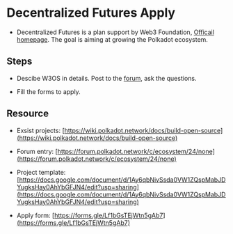 # Decentralized Futures Apply

- Decentralized Futures is a plan support by Web3 Foundation, [Officail homepage](https://futures.web3.foundation/). The goal is aiming at growing the Polkadot ecosystem.


## Steps

- Descibe W3OS in details. Post to the [forum](https://forum.polkadot.network/c/ecosystem/24/none), ask the questions.

- Fill the forms to apply.

## Resource

- Exsist projects: [https://wiki.polkadot.network/docs/build-open-source](https://wiki.polkadot.network/docs/build-open-source)

- Forum entry: [https://forum.polkadot.network/c/ecosystem/24/none](https://forum.polkadot.network/c/ecosystem/24/none)

- Project template: [https://docs.google.com/document/d/1Ay6qbNivSsda0VW1ZQspMabJDYugksHay0AhYbGFJN4/edit?usp=sharing](https://docs.google.com/document/d/1Ay6qbNivSsda0VW1ZQspMabJDYugksHay0AhYbGFJN4/edit?usp=sharing)

- Apply form: [https://forms.gle/Lf1bGsTEjWtn5gAb7](https://forms.gle/Lf1bGsTEjWtn5gAb7)